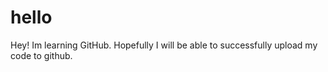 # hello

Hey! Im learning GitHub. Hopefully I will be able to successfully upload my code to github.
